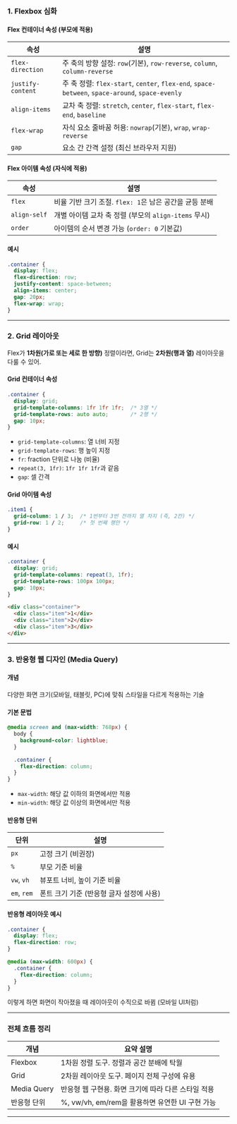 ### 1. Flexbox 심화

#### Flex 컨테이너 속성 (부모에 적용)

| 속성 | 설명 |
|------|------|
| `flex-direction` | 주 축의 방향 설정: `row`(기본), `row-reverse`, `column`, `column-reverse` |
| `justify-content` | 주 축 정렬: `flex-start`, `center`, `flex-end`, `space-between`, `space-around`, `space-evenly` |
| `align-items` | 교차 축 정렬: `stretch`, `center`, `flex-start`, `flex-end`, `baseline` |
| `flex-wrap` | 자식 요소 줄바꿈 허용: `nowrap`(기본), `wrap`, `wrap-reverse` |
| `gap` | 요소 간 간격 설정 (최신 브라우저 지원) |

#### Flex 아이템 속성 (자식에 적용)

| 속성 | 설명 |
|------|------|
| `flex` | 비율 기반 크기 조절. `flex: 1`은 남은 공간을 균등 분배 |
| `align-self` | 개별 아이템 교차 축 정렬 (부모의 `align-items` 무시) |
| `order` | 아이템의 순서 변경 가능 (`order: 0` 기본값) |

#### 예시

```css
.container {
  display: flex;
  flex-direction: row;
  justify-content: space-between;
  align-items: center;
  gap: 20px;
  flex-wrap: wrap;
}
```

---

### 2. Grid 레이아웃

Flex가 **1차원(가로 또는 세로 한 방향)** 정렬이라면, Grid는 **2차원(행과 열)** 레이아웃을 다룰 수 있어.

#### Grid 컨테이너 속성

```css
.container {
  display: grid;
  grid-template-columns: 1fr 1fr 1fr;  /* 3열 */
  grid-template-rows: auto auto;       /* 2행 */
  gap: 10px;
}
```

- `grid-template-columns`: 열 너비 지정
- `grid-template-rows`: 행 높이 지정
- `fr`: fraction 단위로 나눔 (비율)
- `repeat(3, 1fr)`: `1fr 1fr 1fr`과 같음
- `gap`: 셀 간격

#### Grid 아이템 속성

```css
.item1 {
  grid-column: 1 / 3;  /* 1번부터 3번 전까지 열 차지 (즉, 2칸) */
  grid-row: 1 / 2;     /* 첫 번째 행만 */
}
```

#### 예시

```css
.container {
  display: grid;
  grid-template-columns: repeat(3, 1fr);
  grid-template-rows: 100px 100px;
  gap: 10px;
}
```

```html
<div class="container">
  <div class="item">1</div>
  <div class="item">2</div>
  <div class="item">3</div>
</div>
```

---

### 3. 반응형 웹 디자인 (Media Query)

#### 개념

다양한 화면 크기(모바일, 태블릿, PC)에 맞춰 스타일을 다르게 적용하는 기술

#### 기본 문법

```css
@media screen and (max-width: 768px) {
  body {
    background-color: lightblue;
  }

  .container {
    flex-direction: column;
  }
}
```

- `max-width`: 해당 값 이하의 화면에서만 적용
- `min-width`: 해당 값 이상의 화면에서만 적용

#### 반응형 단위

| 단위 | 설명 |
|------|------|
| `px` | 고정 크기 (비권장) |
| `%` | 부모 기준 비율 |
| `vw`, `vh` | 뷰포트 너비, 높이 기준 비율 |
| `em`, `rem` | 폰트 크기 기준 (반응형 글자 설정에 사용) |

#### 반응형 레이아웃 예시

```css
.container {
  display: flex;
  flex-direction: row;
}

@media (max-width: 600px) {
  .container {
    flex-direction: column;
  }
}
```

이렇게 하면 화면이 작아졌을 때 레이아웃이 수직으로 바뀜 (모바일 UI처럼)

---

### 전체 흐름 정리

| 개념 | 요약 설명 |
|------|-----------|
| Flexbox | 1차원 정렬 도구. 정렬과 공간 분배에 탁월 |
| Grid | 2차원 레이아웃 도구. 페이지 전체 구성에 유용 |
| Media Query | 반응형 웹 구현용. 화면 크기에 따라 다른 스타일 적용 |
| 반응형 단위 | %, vw/vh, em/rem을 활용하면 유연한 UI 구현 가능 |

---
